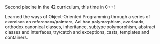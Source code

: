 Second piscine in the 42 curriculum, this time in C++!

Learned the ways of Object-Oriented Programming through a series of exercises on references/pointers, Ad-hoc polymorphism, overloads, orthodox canonical classes, inheritance, subtype polymorphism, abstract classes and interfaces, try/catch and exceptions, casts, templates and containers.
